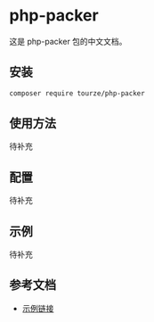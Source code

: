 # php-packer

这是 php-packer 包的中文文档。

## 安装

```bash
composer require tourze/php-packer
```

## 使用方法

待补充

## 配置

待补充

## 示例

待补充

## 参考文档

- [示例链接](https://example.com)
